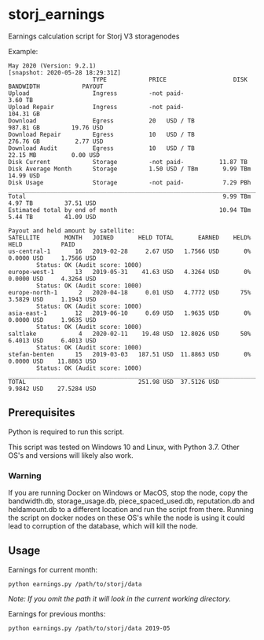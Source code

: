 # storj_earnings
Earnings calculation script for Storj V3 storagenodes

Example:
```
May 2020 (Version: 9.2.1)                                               [snapshot: 2020-05-28 18:29:31Z]
                        TYPE            PRICE                   DISK       BANDWIDTH            PAYOUT
Upload                  Ingress         -not paid-                           3.60 TB
Upload Repair           Ingress         -not paid-                         104.31 GB
Download                Egress          20   USD / TB                      987.81 GB         19.76 USD
Download Repair         Egress          10   USD / TB                      276.76 GB          2.77 USD
Download Audit          Egress          10   USD / TB                       22.15 MB          0.00 USD
Disk Current            Storage         -not paid-          11.87 TB
Disk Average Month      Storage         1.50 USD / TBm       9.99 TBm                        14.99 USD
Disk Usage              Storage         -not paid-           7.29 PBh
_______________________________________________________________________________________________________+
Total                                                        9.99 TBm        4.97 TB         37.51 USD
Estimated total by end of month                             10.94 TBm        5.44 TB         41.09 USD

Payout and held amount by satellite:
SATELLITE       MONTH   JOINED       HELD TOTAL       EARNED    HELD%            HELD           PAID
us-central-1       16   2019-02-28     2.67 USD   1.7566 USD       0%      0.0000 USD     1.7566 USD
        Status: OK (Audit score: 1000)
europe-west-1      13   2019-05-31    41.63 USD   4.3264 USD       0%      0.0000 USD     4.3264 USD
        Status: OK (Audit score: 1000)
europe-north-1      2   2020-04-18     0.01 USD   4.7772 USD      75%      3.5829 USD     1.1943 USD
        Status: OK (Audit score: 1000)
asia-east-1        12   2019-06-10     0.69 USD   1.9635 USD       0%      0.0000 USD     1.9635 USD
        Status: OK (Audit score: 1000)
saltlake            4   2020-02-11    19.48 USD  12.8026 USD      50%      6.4013 USD     6.4013 USD
        Status: OK (Audit score: 1000)
stefan-benten      15   2019-03-03   187.51 USD  11.8863 USD       0%      0.0000 USD    11.8863 USD
        Status: OK (Audit score: 1000)
_____________________________________________________________________________________________________+
TOTAL                                251.98 USD  37.5126 USD               9.9842 USD    27.5284 USD
```

## Prerequisites
Python is required to run this script.

This script was tested on Windows 10 and Linux, with Python 3.7.
Other OS's and versions will likely also work.

### Warning
If you are running Docker on Windows or MacOS, stop the node, copy the bandwidth.db, storage_usage.db, piece_spaced_used.db, reputation.db and heldamount.db to a different location and run the script from there. Running the script on docker nodes on these OS's while the node is using it could lead to corruption of the database, which will kill the node.

## Usage
Earnings for current month:
```
python earnings.py /path/to/storj/data
```
_Note: If you omit the path it will look in the current working directory._


Earnings for previous months:
```
python earnings.py /path/to/storj/data 2019-05
```
